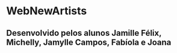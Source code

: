 # WebNewArtists
## Desenvolvido pelos alunos Jamille Félix, Michelly, Jamylle Campos, Fabíola e Joana